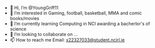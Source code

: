- 👋 Hi, I’m @YoungGriff11
- 👀 I’m interested in Gaming, football, basketball, MMA and comic books/movies
- 🌱 I’m currently learning Computing in NCI awarding a bacherlor's of science
- 💞️ I’m looking to collaborate on ...
- 📫 How to reach me Email: x22327033@student.ncirl.ie

<!---
YoungGriff11/YoungGriff11 is a ✨ special ✨ repository because its `README.md` (this file) appears on your GitHub profile.
You can click the Preview link to take a look at your changes.
--->
